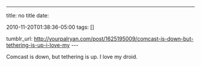 ---
title: no title
date:

 2010-11-20T01:38:36-05:00 
tags:  []

tumblr_url:
http://yourpalryan.com/post/1625195009/comcast-is-down-but-tethering-is-up-i-love-my
\-\--

Comcast is down, but tethering is up. I love my droid.
